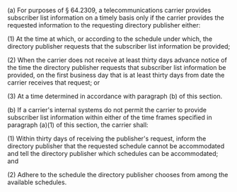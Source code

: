 (a) For purposes of § 64.2309, a telecommunications carrier provides subscriber list information on a timely basis only if the carrier provides the requested information to the requesting directory publisher either:

(1) At the time at which, or according to the schedule under which, the directory publisher requests that the subscriber list information be provided;

(2) When the carrier does not receive at least thirty days advance notice of the time the directory publisher requests that subscriber list information be provided, on the first business day that is at least thirty days from date the carrier receives that request; or

(3) At a time determined in accordance with paragraph (b) of this section.
                                    

(b) If a carrier's internal systems do not permit the carrier to provide subscriber list information within either of the time frames specified in paragraph (a)(1) of this section, the carrier shall:

(1) Within thirty days of receiving the publisher's request, inform the directory publisher that the requested schedule cannot be accommodated and tell the directory publisher which schedules can be accommodated; and

(2) Adhere to the schedule the directory publisher chooses from among the available schedules.

